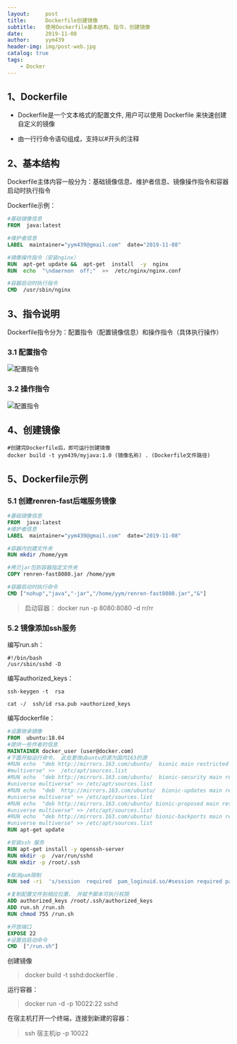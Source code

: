 ```yaml
---
layout:     post
title:      Dockerfile创建镜像
subtitle:   使用Dockerfile基本结构、指令，创建镜像
date:       2019-11-08
author:     yym439
header-img: img/post-web.jpg
catalog: true
tags:
    - Docker
---
```


## 1、Dockerfile

- Dockerfile是一个文本格式的配置文件, 用户可以使用 Dockerfile 来快速创建自定义的镜像

- 由一行行命令语句组成，支持以#开头的注释

## 2、基本结构

Dockerfile主体内容一般分为：基础镜像信息、维护者信息、镜像操作指令和容器启动时执行指令

Dockerfile示例：

```Dockerfile
#基础镜像信息
FROM  java:latest

#维护者信息
LABEL  maintainer="yym439@gmail.com"  date="2019-11-08"

#镜像操作指令（安装nginx）
RUN  apt-get update &&  apt-get  install  -y  nginx
RUN  echo  "\ndaernon  off;"  >>  /etc/nginx/nginx.conf

#容器启动时执行指令
CMD  /usr/sbin/nginx
```

## 3、指令说明


Dockerfile指令分为：配置指令（配置镜像信息）和操作指令（具体执行操作）

### 3.1 配置指令

![配置指令](https://yym439.github.io/img/dockerfile-1.jpg "配置指令")

### 3.2 操作指令

![配置指令](https://yym439.github.io/img/dockerfile-2.jpg "配置指令")


## 4、创建镜像

```shell
#创建完Dockerfile后，即可运行创建镜像
docker build -t yym439/myjava:1.0 (镜像名称) . (Dockerfile文件路径)
```

## 5、Dockerfile示例 

### 5.1 创建renren-fast后端服务镜像

``` dockerfile
#基础镜像信息
FROM  java:latest
#维护者信息
LABEL  maintainer="yym439@gmail.com"  date="2019-11-08"

#容器内创建文件夹
RUN mkdir /home/yym

#拷贝jar包到容器指定文件夹
COPY renren-fast8080.jar /home/yym

#容器启动时执行命令
CMD ["nohup","java","-jar","/home/yym/renren-fast8080.jar","&"]
```

> 启动容器： docker run -p 8080:8080 -d rr/rr 

### 5.2 镜像添加ssh服务


编写run.sh：
```
#!/bin/bash 
/usr/sbin/sshd -D

```

编写authorized_keys：
``` shell
ssh-keygen -t  rsa

cat -/  ssh/id rsa.pub >authorized_keys 
```

编写dockerfile：
```dockerfile
#设置继承镜像
FROM  ubuntu:18.04
#提供一些作者的信息
MAINTAINER docker_user (user@docker.com)
#下面开始运行命令， 此处更改ubuntu的源为国内163的源
#RUN echo  "deb http://mirrors.163.com/ubuntu/  bionic main restricted universe
#multiverse" >>  /etc/apt/sources.list
#RUN echo  "deb http://mirrors.163.com/ubuntu/  bionic-security main restricted
#universe multiverse" >> /etc/apt/sources.list
#RUN echo  "deb  http://mirrors.163.com/ubuntu/  bionic-updates main restricted
#universe multiverse" >> /etc/apt/sources.list
#RUN echo  "deb http://mirrors.163.com/ubuntu/ bionic-proposed main restricted
#universe multiverse" >> /etc/apt/sources.list
#RUN echo  "deb http://mirrors.163.com/ubuntu/ bionic-backports main restricted
#universe multiverse" >> /etc/apt/sources.list
RUN apt-get update

#安装ssh 服务
RUN apt-get install -y openssh-server
RUN mkdir -p  /var/run/sshd
RUN mkdir -p /root/.ssh

#取消pam限制
RUN sed -ri  's/session  required  pam_loginuid.so/#session required pam_loginuid.so/g' /etc/pam.d/sshd

#复制配置文件到相应位置， 并赋予脚本可执行权限
ADD authorized_keys /root/.ssh/authorized_keys
ADD run.sh /run.sh
RUN chmod 755 /run.sh

#开放端口
EXPOSE 22
#设置自启动命令
CMD  ["/run.sh"]
```

创建镜像

> docker build -t sshd:dockerfile .


运行容器：

> docker run -d -p 10022:22 sshd

在宿主机打开一个终端，连接到新建的容器：

> ssh 宿主机ip -p 10022